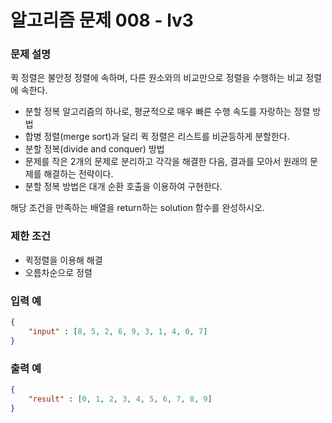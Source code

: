 # **알고리즘 문제 008 - lv3**

### **문제 설명**

퀵 정렬은 불안정 정렬에 속하며, 다른 원소와의 비교만으로 정렬을 수행하는 비교 정렬에 속한다.

- 분할 정복 알고리즘의 하나로, 평균적으로 매우 빠른 수행 속도를 자랑하는 정렬 방법
- 합병 정렬(merge sort)과 달리 퀵 정렬은 리스트를 비균등하게 분할한다.
- 분할 정복(divide and conquer) 방법
- 문제를 작은 2개의 문제로 분리하고 각각을 해결한 다음, 결과를 모아서 원래의 문제를 해결하는 전략이다.
- 분할 정복 방법은 대개 순환 호출을 이용하여 구현한다.

해당 조건을 만족하는 배열을 return하는 solution 함수를 완성하시오.

### **제한 조건**
- 퀵정렬을 이용해 해결
- 오름차순으로 정렬


### **입력 예**
```json
{
    "input" : [8, 5, 2, 6, 9, 3, 1, 4, 0, 7]
}
```

### **출력 예**
```json
{
    "result" : [0, 1, 2, 3, 4, 5, 6, 7, 8, 9]
}
```